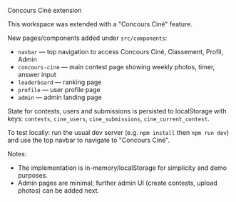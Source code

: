 Concours Ciné extension

This workspace was extended with a "Concours Ciné" feature.

New pages/components added under `src/components`:

- `navbar` — top navigation to access Concours Ciné, Classement, Profil, Admin
- `concours-cine` — main contest page showing weekly photos, timer, answer input
- `leaderboard` — ranking page
- `profile` — user profile page
- `admin` — admin landing page

State for contests, users and submissions is persisted to localStorage with keys: `contests`, `cine_users`, `cine_submissions`, `cine_current_contest`.

To test locally: run the usual dev server (e.g. `npm install` then `npm run dev`) and use the top navbar to navigate to "Concours Ciné".

Notes:
- The implementation is in-memory/localStorage for simplicity and demo purposes.
- Admin pages are minimal; further admin UI (create contests, upload photos) can be added next.
